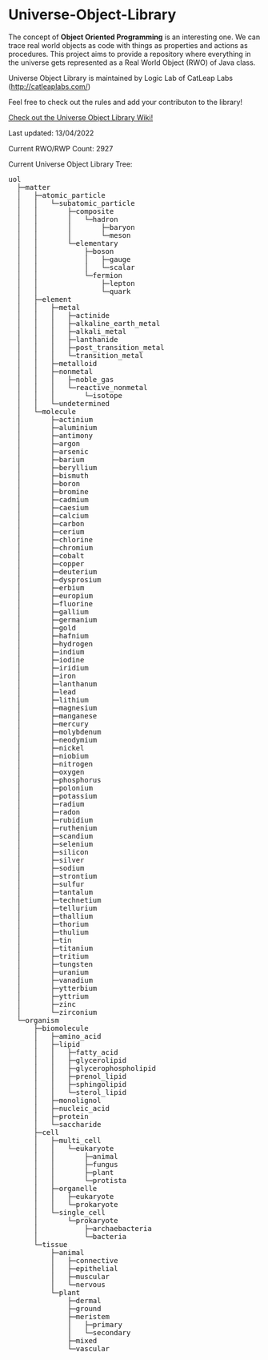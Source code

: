 # Universe-Object-Library

The concept of <b>Object Oriented Programming</b> is an interesting one. We can trace real world objects as code with things as properties and actions as procedures. This project aims to provide a repository where everything in the universe gets represented as a Real World Object (RWO) of Java class.

Universe Object Library is maintained by Logic Lab of CatLeap Labs (http://catleaplabs.com/)

Feel free to check out the rules and add your contributon to the library!

[Check out the Universe Object Library Wiki!](https://github.com/RandomCatGit/Universe-Object-Library/wiki)

Last updated: 13/04/2022

Current RWO/RWP Count: 2927

Current Universe Object Library Tree:

<pre>
uol
  ├─matter
  │   ├─atomic_particle
  │   │   └─subatomic_particle
  │   │       ├─composite
  │   │       │   └─hadron
  │   │       │       ├─baryon
  │   │       │       └─meson
  │   │       └─elementary
  │   │           ├─boson
  │   │           │   ├─gauge
  │   │           │   └─scalar
  │   │           └─fermion
  │   │               ├─lepton
  │   │               └─quark
  │   ├─element
  │   │   ├─metal
  │   │   │   ├─actinide
  │   │   │   ├─alkaline_earth_metal
  │   │   │   ├─alkali_metal
  │   │   │   ├─lanthanide
  │   │   │   ├─post_transition_metal
  │   │   │   └─transition_metal
  │   │   ├─metalloid
  │   │   ├─nonmetal
  │   │   │   ├─noble_gas
  │   │   │   └─reactive_nonmetal
  │   │   │       └─isotope
  │   │   └─undetermined
  │   └─molecule
  │       ├─actinium
  │       ├─aluminium
  │       ├─antimony
  │       ├─argon
  │       ├─arsenic
  │       ├─barium
  │       ├─beryllium
  │       ├─bismuth
  │       ├─boron
  │       ├─bromine
  │       ├─cadmium
  │       ├─caesium
  │       ├─calcium
  │       ├─carbon
  │       ├─cerium
  │       ├─chlorine
  │       ├─chromium
  │       ├─cobalt
  │       ├─copper
  │       ├─deuterium
  │       ├─dysprosium
  │       ├─erbium
  │       ├─europium
  │       ├─fluorine
  │       ├─gallium
  │       ├─germanium
  │       ├─gold
  │       ├─hafnium
  │       ├─hydrogen
  │       ├─indium
  │       ├─iodine
  │       ├─iridium
  │       ├─iron
  │       ├─lanthanum
  │       ├─lead
  │       ├─lithium
  │       ├─magnesium
  │       ├─manganese
  │       ├─mercury
  │       ├─molybdenum
  │       ├─neodymium
  │       ├─nickel
  │       ├─niobium
  │       ├─nitrogen
  │       ├─oxygen
  │       ├─phosphorus
  │       ├─polonium
  │       ├─potassium
  │       ├─radium
  │       ├─radon
  │       ├─rubidium
  │       ├─ruthenium
  │       ├─scandium
  │       ├─selenium
  │       ├─silicon
  │       ├─silver
  │       ├─sodium
  │       ├─strontium
  │       ├─sulfur
  │       ├─tantalum
  │       ├─technetium
  │       ├─tellurium
  │       ├─thallium
  │       ├─thorium
  │       ├─thulium
  │       ├─tin
  │       ├─titanium
  │       ├─tritium
  │       ├─tungsten
  │       ├─uranium
  │       ├─vanadium
  │       ├─ytterbium
  │       ├─yttrium
  │       ├─zinc
  │       └─zirconium
  └─organism
      ├─biomolecule
      │   ├─amino_acid
      │   ├─lipid
      │   │   ├─fatty_acid
      │   │   ├─glycerolipid
      │   │   ├─glycerophospholipid
      │   │   ├─prenol_lipid
      │   │   ├─sphingolipid
      │   │   └─sterol_lipid
      │   ├─monolignol
      │   ├─nucleic_acid
      │   ├─protein
      │   └─saccharide
      ├─cell
      │   ├─multi_cell
      │   │   └─eukaryote
      │   │       ├─animal
      │   │       ├─fungus
      │   │       ├─plant
      │   │       └─protista
      │   ├─organelle
      │   │   ├─eukaryote
      │   │   └─prokaryote
      │   └─single_cell
      │       └─prokaryote
      │           ├─archaebacteria
      │           └─bacteria
      └─tissue
          ├─animal
          │   ├─connective
          │   ├─epithelial
          │   ├─muscular
          │   └─nervous
          └─plant
              ├─dermal
              ├─ground
              ├─meristem
              │   ├─primary
              │   └─secondary
              ├─mixed
              └─vascular
</pre>
